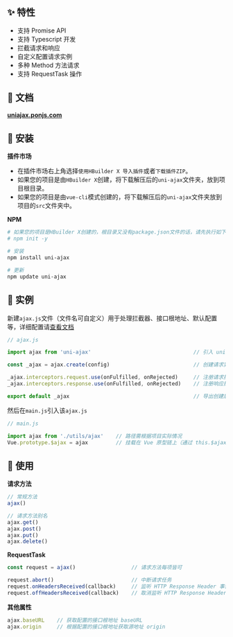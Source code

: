 ## ✨ 特性

- 支持 Promise API
- 支持 Typescript 开发
- 拦截请求和响应
- 自定义配置请求实例
- 多种 Method 方法请求
- 支持 RequestTask 操作

## 🍟 文档

**[uniajax.ponjs.com][1]**

## 🥗 安装

**插件市场**

- 在插件市场右上角选择`使用HBuilder X 导入插件`或者`下载插件ZIP`。
- 如果您的项目是由`HBuilder X`创建，将下载解压后的`uni-ajax`文件夹，放到项目根目录。
- 如果您的项目是由`vue-cli`模式创建的，将下载解压后的`uni-ajax`文件夹放到项目的`src`文件夹中。

**NPM**

```bash
# 如果您的项目是HBuilder X创建的，根目录又没有package.json文件的话，请先执行如下命令：
# npm init -y

# 安装
npm install uni-ajax

# 更新
npm update uni-ajax
```

## 🥐 实例

新建`ajax.js`文件（文件名可自定义）用于处理拦截器、接口根地址、默认配置等，详细配置请[查看文档][2]

```JavaScript
// ajax.js

import ajax from 'uni-ajax'                                 // 引入 uni-ajax 模块

const _ajax = ajax.create(config)                           // 创建请求实例 可配置默认项

_ajax.interceptors.request.use(onFulfilled, onRejected)     // 注册请求拦截器
_ajax.interceptors.response.use(onFulfilled, onRejected)    // 注册响应拦截器

export default _ajax                                        // 导出创建后的实例
```

然后在`main.js`引入该`ajax.js`

```JavaScript
// main.js

import ajax from './utils/ajax'    // 路径需根据项目实际情况
Vue.prototype.$ajax = ajax         // 挂载在 Vue 原型链上（通过 this.$ajax 调用）
```

## 🥪 使用

**请求方法**

```JavaScript
// 常规方法
ajax()

// 请求方法别名
ajax.get()
ajax.post()
ajax.put()
ajax.delete()
```

**RequestTask**

```JavaScript
const request = ajax()                  // 请求方法每项皆可

request.abort()                         // 中断请求任务
request.onHeadersReceived(callback)     // 监听 HTTP Response Header 事件
request.offHeadersReceived(callback)    // 取消监听 HTTP Response Header 事件
```

**其他属性**

```JavaScript
ajax.baseURL    // 获取配置的接口根地址 baseURL
ajax.origin     // 根据配置的接口根地址获取源地址 origin
```

[1]: https://uniajax.ponjs.com
[2]: https://uniajax.ponjs.com/instance/create.html
